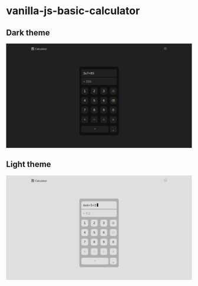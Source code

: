 # vanilla-js-basic-calculator

## Dark theme
![alt text](https://github.com/marvin-dev76/vanilla-js-basic-calculator/blob/main/screenshots/dark.png)

## Light theme
![alt text](https://github.com/marvin-dev76/vanilla-js-basic-calculator/blob/main/screenshots/light.png)
